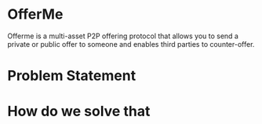 # OfferMe
Offerme is a multi-asset P2P offering protocol that allows you to send a private or public offer to someone and enables third parties to counter-offer.

# Problem Statement


# How do we solve that
